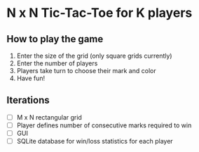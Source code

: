 # N x N Tic-Tac-Toe for K players
## How to play the game
1. Enter the size of the grid (only square grids currently)
1. Enter the number of players
1. Players take turn to choose their mark and color 
1. Have fun!

## Iterations
- [ ] M x N rectangular grid
- [ ] Player defines number of consecutive marks required to win
- [ ] GUI
- [ ] SQLite database for win/loss statistics for each player
